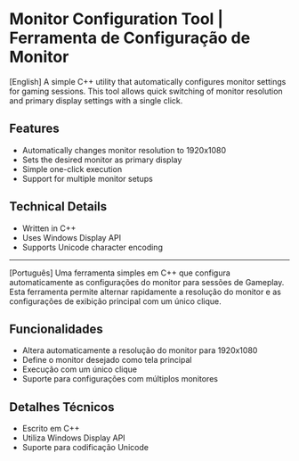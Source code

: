 # Monitor Configuration Tool | Ferramenta de Configuração de Monitor

[English]
A simple C++ utility that automatically configures monitor settings for gaming sessions. This tool allows quick switching of monitor resolution and primary display settings with a single click.

## Features
- Automatically changes monitor resolution to 1920x1080 
- Sets the desired monitor as primary display
- Simple one-click execution
- Support for multiple monitor setups

## Technical Details
- Written in C++
- Uses Windows Display API
- Supports Unicode character encoding

-------------------------------------------

[Português]
Uma ferramenta simples em C++ que configura automaticamente as configurações do monitor para sessões de Gameplay. Esta ferramenta permite alternar rapidamente a resolução do monitor e as configurações de exibição principal com um único clique.

## Funcionalidades
- Altera automaticamente a resolução do monitor para 1920x1080
- Define o monitor desejado como tela principal
- Execução com um único clique
- Suporte para configurações com múltiplos monitores

## Detalhes Técnicos
- Escrito em C++
- Utiliza Windows Display API
- Suporte para codificação Unicode
